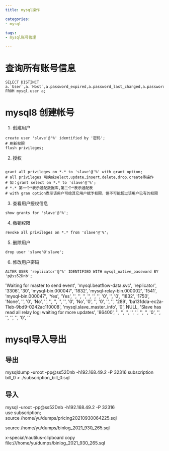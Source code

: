 ```yaml
---
title: mysql操作

categories:
- mysql

tags:
- mysql账号管理

---
```



# 查询所有账号信息
```
SELECT DISTINCT a.`User`,a.`Host`,a.password_expired,a.password_last_changed,a.password_lifetime,a.* FROM mysql.user a;
```



# mysql8 创建帐号
1. 创建用户  
```
create user 'slave'@'%' identified by '密码';
# 刷新权限
flush privileges;
```
<!--more-->

2. 授权
```

grant all privileges on *.* to 'slave'@'%' with grant option;
# all privileges 可换成select,update,insert,delete,drop,create等操作 
# 如：grant select on *.* to 'slave'@'%';
# *.* 第一个*表示通配数据库,第二个*表示通配表
# with gran option表示该用户可给其它用户赋予权限，但不可能超过该用户已有的权限

```
3. 查看用户授权信息  
```
show grants for 'slave'@'%';
```
4. 撤销权限
```
revoke all privileges on *.* from 'slave'@'%';
```
5. 删除用户  
```
drop user 'slave'@'slave';
```

6. 修改用户密码
```
ALTER USER 'replicator'@'%' IDENTIFIED WITH mysql_native_password BY 'p@ss52Dnb';
```
'Waiting for master to send event', 'mysql.beatflow-data.svc', 'replicator', '3306', '30', 'mysql-bin.000047', '1832', 'mysql-relay-bin.000002', '1541', 'mysql-bin.000047', 'Yes', 'Yes', '', '', '', '', '', '', '0', '', '0', '1832', '1750', 'None', '', '0', 'No', '', '', '', '', '', '0', 'No', '0', '', '0', '', '', '289', 'ba131dda-ec2a-11eb-9bd9-0242ac110008', 'mysql.slave_master_info', '0', NULL, 'Slave has read all relay log; waiting for more updates', '86400', '', '', '', '', '', '', '', '0', '', '', '', '', '0', ''



# mysql导入导出

## 导出
mysqldump  -uroot -pp@ss52Dnb -h192.168.49.2 -P 32316 subscription bill_0 > ./subscription_bill_0.sql

## 导入
mysql -uroot -pp@ss52Dnb -h192.168.49.2 -P 32316   
use subscription;  
source /home/yu/dumps/pricing20210930064225.sql 



source /home/yu/dumps/binlog_2021_930_265.sql



x-special/nautilus-clipboard
copy
file:///home/yu/dumps/binlog_2021_930_265.sql
